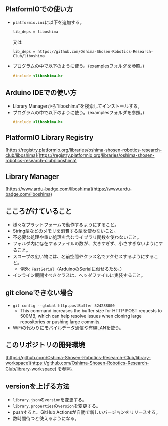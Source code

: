 ## PlatformIOでの使い方

- `platformio.ini`に以下を追加する。
    ```
    lib_deps = liboshima
    ```
    又は
    ```
    lib_deps = https://github.com/Oshima-Shosen-Robotics-Research-Club/liboshima
    ```
- プログラムの中で以下のように使う。(examplesフォルダを参照。)
    ```cpp
    #include <liboshima.h>
    ```

## Arduino IDEでの使い方

- Library Managerから"liboshima"を検索してインストールする。
- プログラムの中で以下のように使う。(examplesフォルダを参照。)
    ```cpp
    #include <liboshima.h>
    ```

## PlatformIO Library Registry

[https://registry.platformio.org/libraries/oshima-shosen-robotics-research-club/liboshima](https://registry.platformio.org/libraries/oshima-shosen-robotics-research-club/liboshima)

## Library Manager

[https://www.ardu-badge.com/liboshima](https://www.ardu-badge.com/liboshima)

## こころがけていること

- 様々なプラットフォームで動作するようにすること。
- String型などのメモリを消費する型を使わないこと。
- 不必要な処理や重い処理を含むライブラリ関数を使わないこと。
- フォルダ内に存在するファイルの数が、大きすぎず、小さすぎないようにすること。
- スコープの広い物には、名前空間やクラス名でアクセスするようにすること。
  - 例外: `FastSerial`（ArduinoのSerialに似せるため。）
- インライン展開すべきクラスは、ヘッダファイルに実装すること。

## git cloneできない場合

- `git config --global http.postBuffer 524288000`
  - This command increases the buffer size for HTTP POST requests to 500MB, which can help resolve issues when cloning large repositories or pushing large commits.
- WiFiの代わりにモバイルデータ通信や有線LANを使う。

## このリポジトリの開発環境

[https://github.com/Oshima-Shosen-Robotics-Research-Club/library-workspace](https://github.com/Oshima-Shosen-Robotics-Research-Club/library-workspace) を参照。

## versionを上げる方法

- `library.json`の`version`を変更する。
- `library.properties`の`version`を変更する。
- pushすると、GitHub Actionsが自動で新しいバージョンをリリースする。
- 数時間待つと使えるようになる。